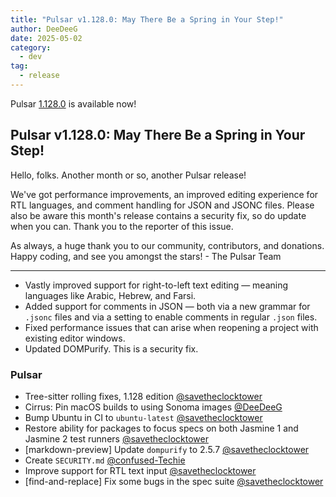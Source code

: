 ```yaml
---
title: "Pulsar v1.128.0: May There Be a Spring in Your Step!"
author: DeeDeeG
date: 2025-05-02
category:
  - dev
tag:
  - release
---
```


Pulsar [1.128.0](https://github.com/pulsar-edit/pulsar/releases/tag/v1.128.0) is available now!

<!-- more -->

## Pulsar v1.128.0: May There Be a Spring in Your Step!

Hello, folks. Another month or so, another Pulsar release!

We've got performance improvements, an improved editing experience for RTL languages, and comment handling for JSON and JSONC files. Please also be aware this month's release contains a security fix, so do update when you can. Thank you to the reporter of this issue.

As always, a huge thank you to our community, contributors, and donations.
Happy coding, and see you amongst the stars!
\- The Pulsar Team

---

- Vastly improved support for right-to-left text editing — meaning languages like Arabic, Hebrew, and Farsi.
- Added support for comments in JSON — both via a new grammar for `.jsonc` files and via a setting to enable comments in regular `.json` files.
- Fixed performance issues that can arise when reopening a project with existing editor windows.
- Updated DOMPurify. This is a security fix.

### Pulsar

- Tree-sitter rolling fixes, 1.128 edition [@savetheclocktower](https://github.com/pulsar-edit/pulsar/pull/1251)
- Cirrus: Pin macOS builds to using Sonoma images [@DeeDeeG](https://github.com/pulsar-edit/pulsar/pull/1280)
- Bump Ubuntu in CI to `ubuntu-latest` [@savetheclocktower](https://github.com/pulsar-edit/pulsar/pull/1279)
- Restore ability for packages to focus specs on both Jasmine 1 and Jasmine 2 test runners [@savetheclocktower](https://github.com/pulsar-edit/pulsar/pull/1265)
- [markdown-preview] Update `dompurify` to 2.5.7 [@savetheclocktower](https://github.com/pulsar-edit/pulsar/pull/1271)
- Create `SECURITY.md` [@confused-Techie](https://github.com/pulsar-edit/pulsar/pull/1253)
- Improve support for RTL text input [@savetheclocktower](https://github.com/pulsar-edit/pulsar/pull/1249)
- [find-and-replace] Fix some bugs in the spec suite [@savetheclocktower](https://github.com/pulsar-edit/pulsar/pull/1221)
